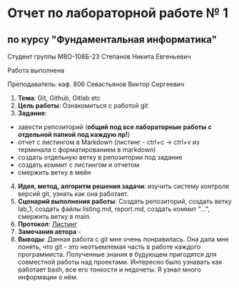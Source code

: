# Отчет по лабораторной работе № 1
## по курсу "Фундаментальная информатика"

Студент группы М8О-108Б-23 Степанов Никита Евгеньевич

Работа выполнена 

Преподаватель: каф. 806 Севастьянов Виктор Сергеевич

1. **Тема**: Git, Github, Gitlab etc
2. **Цель работы**: Ознакомиться с работой git
3. **Задание**:
- завести репозиторий (**общий под все лабораторные работы с отдельной папкой под каждую лр!**)
- отчет с листингом в Markdown (листинг - ctrl+c -> ctrl+v из терминала с форматированием в markdown)
- создать отдельную ветку в репозитории под задание
- создать коммит с листингом и отчетом
- смержить ветку в мейн
4. **Идея, метод, алгоритм решения задачи**: изучить систему контроля версий git, узнать как она работает.
5. **Сценарий выполнения работы**: Создать репозиторий, создать ветку lab_1, создать файлы listing.md, report.md, создать коммит "...", смержить ветку в main.
6. **Протокол**: [Листинг](https://github.com/n0w3e/labs/blob/main/lab1/listing.md)
7. **Замечания автора** -
8. **Выводы**: Данная работа с git мне очень понравилась. Она дала мне понять, что git - это неотъемлемая часть в работе каждого программиста. Полученные знания в будующем пригодятся для совместной работы над проектами. Интересно было узнавать как работает bash, все его тонкости и недочеты. Я узнал много информации о нём.
